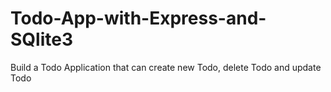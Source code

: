 # Todo-App-with-Express-and-SQlite3

Build a Todo Application that can create new Todo, delete Todo and update Todo
